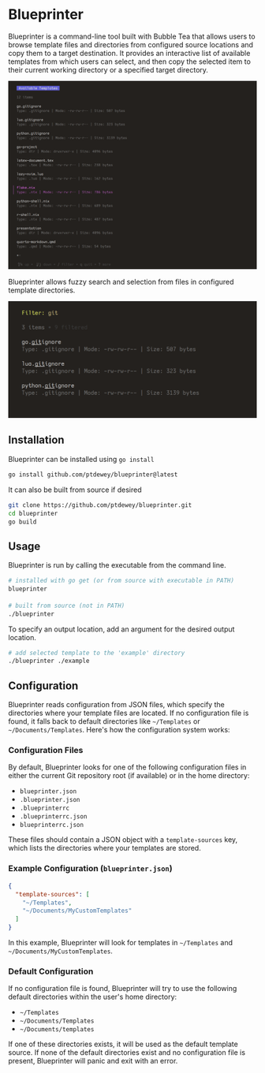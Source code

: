 # Blueprinter

Blueprinter is a command-line tool built with Bubble Tea that allows users to browse template files and directories from configured source locations and copy them to a target destination. It provides an interactive list of available templates from which users can select, and then copy the selected item to their current working directory or a specified target directory.

![Blueprinter Interface](./assets/screenshot-1.png)

Blueprinter allows fuzzy search and selection from files in configured template directories.

![Blueprinter Filtered Interface](./assets/screenshot-2.png)


## Installation

Blueprinter can be installed using `go install`

```bash
go install github.com/ptdewey/blueprinter@latest
```

It can also be built from source if desired
```bash
git clone https://github.com/ptdewey/blueprinter.git
cd blueprinter
go build
```

## Usage

Blueprinter is run by calling the executable from the command line.

```bash
# installed with go get (or from source with executable in PATH)
blueprinter

# built from source (not in PATH)
./blueprinter
```

To specify an output location, add an argument for the desired output location.

```bash
# add selected template to the 'example' directory
./blueprinter ./example
```

## Configuration

Blueprinter reads configuration from JSON files, which specify the directories where your template files are located. If no configuration file is found, it falls back to default directories like `~/Templates` or `~/Documents/Templates`. Here's how the configuration system works:

### Configuration Files

By default, Blueprinter looks for one of the following configuration files in either the current Git repository root (if available) or in the home directory:

- `blueprinter.json`
- `.blueprinter.json`
- `.blueprinterrc`
- `.blueprinterrc.json`
- `blueprinterrc.json`

These files should contain a JSON object with a `template-sources` key, which lists the directories where your templates are stored.

### Example Configuration (`blueprinter.json`)

```json
{
  "template-sources": [
    "~/Templates",
    "~/Documents/MyCustomTemplates"
  ]
}
```

In this example, Blueprinter will look for templates in `~/Templates` and `~/Documents/MyCustomTemplates`.

### Default Configuration

If no configuration file is found, Blueprinter will try to use the following default directories within the user's home directory:

- `~/Templates`
- `~/Documents/Templates`
- `~/Documents/templates`

If one of these directories exists, it will be used as the default template source. If none of the default directories exist and no configuration file is present, Blueprinter will panic and exit with an error.

